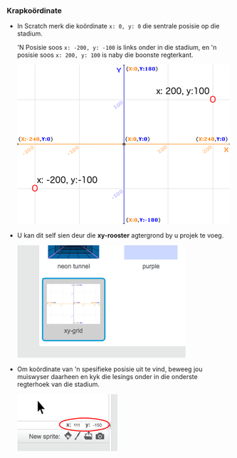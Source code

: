 ### Krapkoördinate

+ In Scratch merk die koördinate `x: 0, y: 0` die sentrale posisie op die stadium.
    
    'N Posisie soos `x: -200, y: -100` is links onder in die stadium, en 'n posisie soos `x: 200, y: 100` is naby die boonste regterkant.
    
    ![Stadium koördinate](images/coordinates-stage.png)

+ U kan dit self sien deur die **xy-rooster** agtergrond by u projek te voeg.
    
    ![Stadium koördinate](images/coordinates-backdrop.png)

+ Om koördinate van 'n spesifieke posisie uit te vind, beweeg jou muiswyser daarheen en kyk die lesings onder in die onderste regterhoek van die stadium.
    
    ![Koördineer lesings](images/coordinates-xy-example.png)